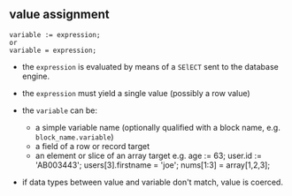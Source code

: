 ## value assignment

    variable := expression;
    or 
    variable = expression;

- the `expression` is evaluated by means of a `SElECT` sent to the database engine.

- the `expression` must yield a single value (possibly a row value)

- the `variable` can be:
    - a simple variable name (optionally qualified with a block name, e.g. `block_name.variable`)
    - a field of a row or record target
    - an element or slice of an array target
    e.g. 
    age := 63;
    user.id := 'AB003443';
    users[3].firstname = 'joe';
    nums[1:3] = array[1,2,3];
- if data types between value and variable don't match, value is coerced. 

